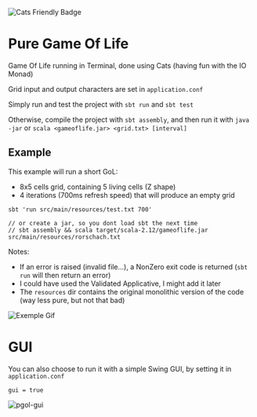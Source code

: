 ![Cats Friendly Badge](https://typelevel.org/cats/img/cats-badge-tiny.png)

Pure Game Of Life
=

Game Of Life running in Terminal, done using Cats (having fun with the IO Monad)

Grid input and output characters are set in `application.conf`

Simply run and test the project with `sbt run` and `sbt test`

Otherwise, compile the project with `sbt assembly`, and then run it with `java -jar` or `scala <gameoflife.jar> <grid.txt> [interval]`

Example
-
This example will run a short GoL:
 - 8x5 cells grid, containing 5 living cells (Z shape)
 - 4 iterations (700ms refresh speed) that will produce an empty grid

```
sbt 'run src/main/resources/test.txt 700'

// or create a jar, so you dont load sbt the next time
// sbt assembly && scala target/scala-2.12/gameoflife.jar src/main/resources/rorschach.txt
```

Notes:
 - If an error is raised (invalid file...), a NonZero exit code is returned (`sbt run` will then return an error)
 - I could have used the Validated Applicative, I might add it later
 - The `resources` dir contains the original monolithic version of the code (way less pure, but not that bad)

![Exemple Gif](https://gist.githubusercontent.com/rbobillo/671be48dfb70466a6d788922c1b2fb7e/raw/51bb4f6c0acd02c062942ac109a9b895f769a1de/gol_ror.gif)

GUI
=
You can also choose to run it with a simple Swing GUI, by setting it in `application.conf`
```
gui = true
```
![pgol-gui](https://user-images.githubusercontent.com/6177702/68556106-cc3d6500-0428-11ea-8684-b7ce233df6d8.png)
